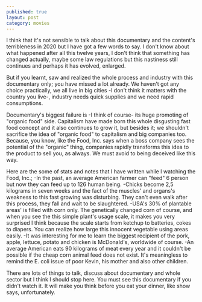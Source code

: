 ```yaml
---
published: true
layout: post
category: movies
---
```

I think that it's not sensible to talk about this documentary and the content's terribleness in 2020 but I have got a few words to say. I don't know about what happened after all this twelve years, I don't think that something has changed actually, maybe some law regulations but this nastiness still continues and perhaps it has evolved, enlarged. 

But if you learnt, saw and realized the whole process and industry with this documentary only; you have missed a lot already. We haven't got any choice practically, we all live in big cities -I don't think it matters with the country you live-, industry needs quick supplies and we need rapid consumptions. 

Documentary's biggest failure is -I think of course- its huge promoting of "organic food" side. Capitalism have made born this whole disgusting fast food concept and it also continues to grow it, but besides it; we shouldn't sacrifice the idea of "organic food" to capitalism and big companies too. Because, you know, like the Food, Inc. says when a boss company sees the potential of the "organic" thing, companies rapidly transforms this idea to the product to sell you, as always. We must avoid to being deceived like this way.

Here are the some of stats and notes that I have written while I watching the Food, Inc.;
-In the past, an average American farmer can "feed" 6 person but now they can feed up to 126 human being.
-Chicks become 2,5 kilograms in seven weeks and the fact of the muscles' and organs's weakness to this fast growing was disturbing. They can't even walk after this process, they fall and wait to be slaughtered.
-USA's 30% of plantable areas' is filled with corn only. The genetically changed corn of course, and when you see the this simple plant's usage scale, it makes you very surprised I think because the scale starts from ketchup to batteries, cokes to diapers. You can realize how large this innocent vegetable using areas easily.
-It was interesting for me to learn the biggest recipient of the pork, apple, lettuce, potato and chicken is McDonald's, worldwide of course.
-An average American eats 90 kilograms of meat every year and it couldn't be possible if the cheap corn animal feed does not exist. It's meaningless to remind the E. coli issue of poor Kevin, his mother and also other children.

There are lots of things to talk, discuss about documentary and whole sector but I think I should stop here. You must see this documentary if you didn't watch it. It will make you think before you eat your dinner, like show says, unfortunately.
